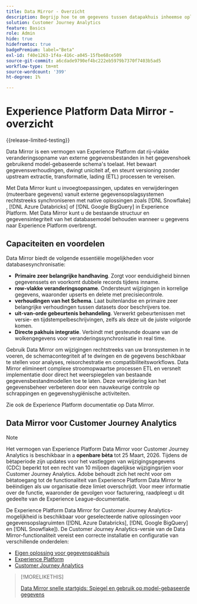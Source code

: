 ```yaml
---
title: Data Mirror - Overzicht
description: Begrijp hoe te om gegevens tussen datapakhuis inheemse oplossingen en Customer Journey Analytics te synchroniseren
solution: Customer Journey Analytics
feature: Basics
role: Admin
hide: true
hidefromtoc: true
badgePremium: label="Beta"
exl-id: f40e1263-1f4a-416c-a045-15fbe68ce509
source-git-commit: a6cdade9790ef4bc222eb5979b7370f7403b5ad5
workflow-type: tm+mt
source-wordcount: '399'
ht-degree: 1%

---
```


# Experience Platform Data Mirror - overzicht

{{release-limited-testing}}

Data Mirror is een vermogen van Experience Platform dat rij-vlakke veranderingsopname van externe gegevensbestanden in het gegevenshoek gebruikend model-gebaseerde schema&#39;s toelaat. Het bewaart gegevensverhoudingen, dwingt uniciteit af, en steunt versioning zonder upstream extractie, transformatie, lading (ETL) processen te vereisen.

Met Data Mirror kunt u invoegtoepassingen, updates en verwijderingen (muteerbare gegevens) vanuit externe gegevensopslagsystemen rechtstreeks synchroniseren met native oplossingen zoals [!DNL Snowflake] , [!DNL Azure Databricks] of [!DNL Google BigQuery] in Experience Platform. Met Data Mirror kunt u de bestaande structuur en gegevensintegriteit van het databasemodel behouden wanneer u gegevens naar Experience Platform overbrengt.


## Capaciteiten en voordelen

Data Mirror biedt de volgende essentiële mogelijkheden voor databasesynchronisatie:

* **Primaire zeer belangrijke handhaving**. Zorgt voor eenduidigheid binnen gegevenssets en voorkomt dubbele records tijdens inname.
* **row-vlakke veranderingsopname**. Ondersteunt wijzigingen in korrelige gegevens, waaronder upserts en delete met precisiecontrole.
* **verhoudingen van het Schema**. Laat buitenlandse en primaire zeer belangrijke verhoudingen tussen datasets door beschrijvers toe.
* **uit-van-orde gebeurtenis behandeling**. Verwerkt gebeurtenissen met versie- en tijdstempelbeschrijvingen, zelfs als deze uit de juiste volgorde komen.
* **Directe pakhuis integratie**. Verbindt met gesteunde douane van de wolkengegevens voor veranderingssynchronisatie in real time.

Gebruik Data Mirror om wijzigingen rechtstreeks van uw bronsystemen in te voeren, de schemacontegriteit af te dwingen en de gegevens beschikbaar te stellen voor analyses, reisorchestratie en compatibiliteitsworkflows. Data Mirror elimineert complexe stroomopwaartse processen ETL en versnelt implementatie door direct het weerspiegelen van bestaande gegevensbestandmodellen toe te laten. Deze verwijdering kan het gegevensbeheer verbeteren door een nauwkeurige controle op schrappingen en gegevenshygiënische activiteiten.

<!-- Add link when AEP docs are ready... -->

Zie ook de Experience Platform documentatie op Data Mirror.


## Data Mirror voor Customer Journey Analytics

>[!NOTE]
>
>Het vermogen van Experience Platform Data Mirror voor Customer Journey Analytics is beschikbaar in a **openbare bèta** tot 25 Maart, 2026. Tijdens de bètaperiode zijn updates voor het vastleggen van wijzigingsgegevens (CDC) beperkt tot een recht van 10 miljoen dagelijkse wijzigingsrijen voor Customer Journey Analytics. Adobe behoudt zich het recht voor om bètatoegang tot de functionaliteit van Experience Platform Data Mirror te beëindigen als uw organisatie deze limiet overschrijdt. Voor meer informatie over de functie, waaronder de gevolgen voor facturering, raadpleegt u dit gedeelte van de Experience League-documentatie.
>

De Experience Platform Data Mirror for Customer Journey Analytics-mogelijkheid is beschikbaar voor geselecteerde native oplossingen voor gegevensopslagruimten ([!DNL Azure Databricks], [!DNL Google BigQuery] en [!DNL Snowflake]). De Customer Journey Analytics-versie van de Data Mirror-functionaliteit vereist een correcte installatie en configuratie van verschillende onderdelen:

* [Eigen oplossing voor gegevenspakhuis](datawarehouse.md)
* [Experience Platform](aep.md)
* [Customer Journey Analytics](cja.md)


>[!MORELIKETHIS]
>
>[ Data Mirror snelle startgids: Spiegel en gebruik op model-gebaseerde gegevens ](model-based.md)
>
